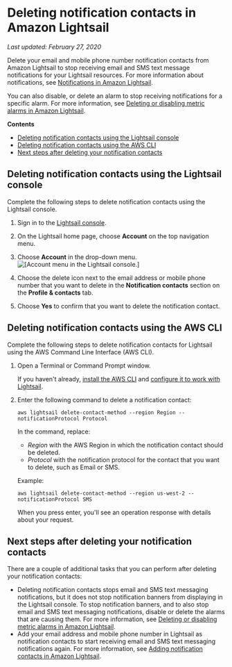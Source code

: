 # Deleting notification contacts in Amazon Lightsail<a name="amazon-lightsail-deleting-notification-contacts"></a>

 *Last updated: February 27, 2020* 

Delete your email and mobile phone number notification contacts from Amazon Lightsail to stop receiving email and SMS text message notifications for your Lightsail resources\. For more information about notifications, see [Notifications in Amazon Lightsail](amazon-lightsail-notifications.md)\.

You can also disable, or delete an alarm to stop receiving notifications for a specific alarm\. For more information, see [Deleting or disabling metric alarms in Amazon Lightsail](amazon-lightsail-deleting-health-metric-alarms.md)\.

**Contents**
+ [Deleting notification contacts using the Lightsail console](#deleting-notification-contacts-console)
+ [Deleting notification contacts using the AWS CLI](#deleting-notification-contacts-cli)
+ [Next steps after deleting your notification contacts](#next-steps-deleting-notification-contacts)

## Deleting notification contacts using the Lightsail console<a name="deleting-notification-contacts-console"></a>

Complete the following steps to delete notification contacts using the Lightsail console\.

1. Sign in to the [Lightsail console](https://lightsail.aws.amazon.com/)\.

1. On the Lightsail home page, choose **Account** on the top navigation menu\.

1. Choose **Account** in the drop\-down menu\.  
![\[Account menu in the Lightsail console.\]](https://d9yljz1nd5001.cloudfront.net/en_us/f1c62fa5316bf1df017e7afb5a0e0a21/images/amazon-lightsail-account-drop-down.png)

1. Choose the delete icon next to the email address or mobile phone number that you want to delete in the **Notification contacts** section on the **Profile & contacts** tab\.

1. Choose **Yes** to confirm that you want to delete the notification contact\.

## Deleting notification contacts using the AWS CLI<a name="deleting-notification-contacts-cli"></a>

Complete the following steps to delete notification contacts for Lightsail using the AWS Command Line Interface \(AWS CLI\)\.

1. Open a Terminal or Command Prompt window\.

   If you haven't already, [install the AWS CLI](lightsail-how-to-set-up-and-configure-aws-cli.md) and [configure it to work with Lightsail](lightsail-how-to-set-up-access-keys-to-use-sdk-api-cli.md)\.

1. Enter the following command to delete a notification contact:

   ```
   aws lightsail delete-contact-method --region Region --notificationProtocol Protocol
   ```

   In the command, replace:
   + *Region* with the AWS Region in which the notification contact should be deleted\.
   + *Protocol* with the notification protocol for the contact that you want to delete, such as Email or SMS\.

   Example:

   ```
   aws lightsail delete-contact-method --region us-west-2 --notificationProtocol SMS
   ```

   When you press enter, you'll see an operation response with details about your request\.

## Next steps after deleting your notification contacts<a name="next-steps-deleting-notification-contacts"></a>

There are a couple of additional tasks that you can perform after deleting your notification contacts:
+ Deleting notification contacts stops email and SMS text messaging notifications, but it does not stop notification banners from displaying in the Lightsail console\. To stop notification banners, and to also stop email and SMS text messaging notifications, disable or delete the alarms that are causing them\. For more information, see [Deleting or disabling metric alarms in Amazon Lightsail](amazon-lightsail-deleting-health-metric-alarms.md)\.
+ Add your email address and mobile phone number in Lightsail as notification contacts to start receiving email and SMS text messaging notifications again\. For more information, see [Adding notification contacts in Amazon Lightsail](amazon-lightsail-adding-editing-notification-contacts.md)\.